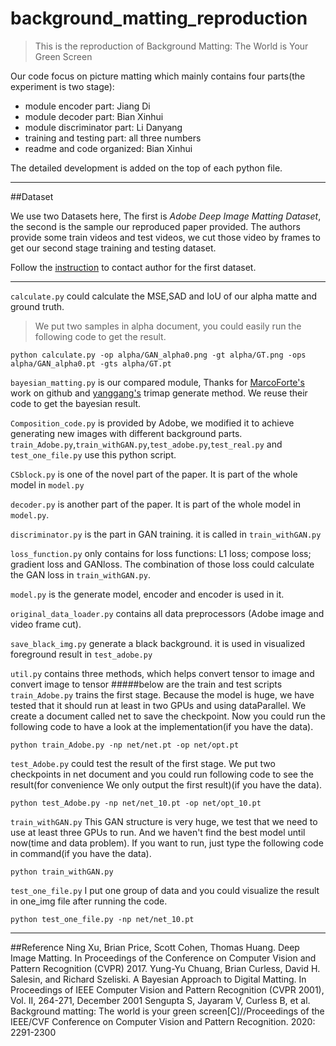 # background_matting_reproduction

>This is the reproduction of Background Matting: The World is Your Green Screen

Our code focus on picture matting which mainly contains four parts(the experiment is two stage):
* module encoder part: Jiang Di
* module decoder part: Bian Xinhui
* module discriminator part: Li Danyang
* training and testing part: all three numbers
* readme and code organized: Bian Xinhui

The detailed development is added on the top of each python file.
* * *
##Dataset

We use two Datasets here, The first is <i>Adobe Deep Image Matting Dataset</i>, the second is the sample our reproduced paper provided. The authors provide some train videos and test videos, we cut those video by frames to get our second stage training and testing dataset.

Follow the <a href="https://sites.google.com/view/deepimagematting">instruction</a> to contact author for the first dataset.


* * *
`calculate.py` could calculate the MSE,SAD and IoU of our alpha matte and ground truth.
>We put two samples in alpha document, you could easily run the following code to get the result.
<pre><code>python calculate.py -op alpha/GAN_alpha0.png -gt alpha/GT.png -ops alpha/GAN_alpha0.pt -gts alpha/GT.pt</code></pre>

`bayesian_matting.py` is our compared module, Thanks for <a href="https://github.com/MarcoForte/bayesian-matting">MarcoForte's</a> work on github and <a href="https://github.com/SamuelYG/trimap_generate">yanggang's</a> trimap generate method. We reuse their code to get the bayesian result.

`Composition_code.py` is provided by Adobe, we modified it to achieve generating new images with different background parts. `train_Adobe.py`,`train_withGAN.py`,`test_adobe.py`,`test_real.py` and `test_one_file.py` use this python script.

`CSblock.py` is one of the novel part of the paper. It is part of the whole model in `model.py`

`decoder.py` is another part of the paper. It is part of the whole model in `model.py`.

`discriminator.py` is the part in GAN training. it is called in  `train_withGAN.py`

`loss_function.py` only contains for loss functions: L1 loss; compose loss; gradient loss and GANloss. The combination of those loss could calculate the GAN loss in `train_withGAN.py`.

`model.py` is the generate model, encoder and encoder is used in it.

`original_data_loader.py` contains all data preprocessors (Adobe image and video frame cut).

`save_black_img.py` generate a black background. it is used in visualized foreground result in `test_adobe.py`

`util.py` contains three methods, which helps convert tensor to image and convert image to tensor
#####below are the train and test scripts
`train_Adobe.py` trains the first stage. Because the model is huge, we have tested that it should run at least in two GPUs and using dataParallel. We create a document called net to save the checkpoint. Now you could run the following code to have a look at the implementation(if you have the data).
<pre><code>python train_Adobe.py -np net/net.pt -op net/opt.pt</code></pre>

`test_Adobe.py` could test the result of the first stage. We put two checkpoints in net document and you could run following code to see the result(for convenience We only output the first result)(if you have the data).
<pre><code>python test_Adobe.py -np net/net_10.pt -op net/opt_10.pt</code></pre>

`train_withGAN.py` This GAN structure is very huge, we test that we need to use at least three GPUs to run. And we haven't find the best model until now(time and data problem). If you want to run, just type the following code in command(if you have the data).
<pre><code>python train_withGAN.py </code></pre>

`test_one_file.py` I put one group of data and you could visualize the result in one_img file after running the code.
<pre><code>python test_one_file.py -np net/net_10.pt </code></pre>
* * *
##Reference
Ning Xu, Brian Price, Scott Cohen, Thomas Huang.  Deep Image Matting.  In Proceedings of the Conference on Computer Vision and Pattern Recognition (CVPR) 2017.
Yung-Yu Chuang, Brian Curless, David H. Salesin, and Richard Szeliski. A Bayesian Approach to Digital Matting. In Proceedings of IEEE Computer Vision and Pattern Recognition (CVPR 2001), Vol. II, 264-271, December 2001
Sengupta S, Jayaram V, Curless B, et al. Background matting: The world is your green screen[C]//Proceedings of the IEEE/CVF Conference on Computer Vision and Pattern Recognition. 2020: 2291-2300

